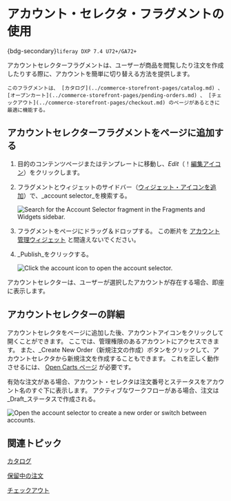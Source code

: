 # アカウント・セレクタ・フラグメントの使用

{bdg-secondary}`liferay DXP 7.4 U72+/GA72+`

アカウントセレクターフラグメントは、ユーザーが商品を閲覧したり注文を作成したりする際に、アカウントを簡単に切り替える方法を提供します。

```{tip}
このフラグメントは、 [カタログ](../commerce-storefront-pages/catalog.md) 、 [オープンカート](../commerce-storefront-pages/pending-orders.md) 、 [チェックアウト](../commerce-storefront-pages/checkout.md) のページがあるときに最適に機能する。
```

## アカウントセレクターフラグメントをページに追加する

1. 目的のコンテンツページまたはテンプレートに移動し、_Edit_（！[編集アイコン](../../images/icon-edit-pencil.png)）をクリックします。

1. フラグメントとウィジェットのサイドバー（[ウィジェット・アイコンを追加](../../images/icon-add-widget.png)）で、_account selector_を検索する。

   ![Search for the Account Selector fragment in the Fragments and Widgets sidebar.](./using-the-account-selector-fragment/images/01.png)

1. フラグメントをページにドラッグ＆ドロップする。 この断片を [アカウント管理ウィジェット](https://learn.liferay.com/dxp/latest/en/users-and-permissions/accounts/account-management-widget.html) と間違えないでください。

1. _Publish_をクリックする。

   ![Click the account icon to open the account selector.](./using-the-account-selector-fragment/images/02.png)

アカウントセレクターは、ユーザーが選択したアカウントが存在する場合、即座に表示します。

## アカウントセレクターの詳細

アカウントセレクタをページに追加した後、アカウントアイコンをクリックして開くことができます。 ここでは、管理権限のあるアカウントにアクセスできます。 また、_Create New Order（新規注文の作成）ボタンをクリックして、アカウントセレクタから新規注文を作成することもできます。 これを正しく動作させるには、 [Open Carts ページ](../commerce-storefront-pages/pending-orders.md) が必要です。

有効な注文がある場合、アカウント・セレクタは注文番号とステータスをアカウント名のすぐ下に表示します。 アクティブなワークフローがある場合、注文は_Draft_ステータスで作成される。

![Open the account selector to create a new order or switch between accounts.](./using-the-account-selector-fragment/images/03.gif)

## 関連トピック

[カタログ](../commerce-storefront-pages/catalog.md)

[保留中の注文](../commerce-storefront-pages/pending-orders.md)

[チェックアウト](../commerce-storefront-pages/checkout.md)
